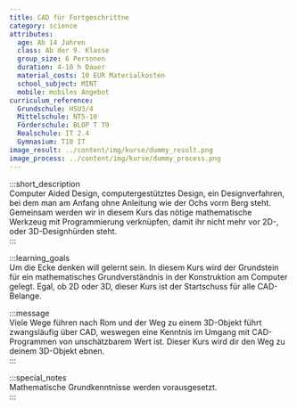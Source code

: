 ```yaml
---
title: CAD für Fortgeschrittne
category: science
attributes:
  age: Ab 14 Jahren
  class: Ab der 9. Klasse
  group_size: 6 Personen
  duration: 4-10 h Dauer
  material_costs: 10 EUR Materialkosten
  school_subject: MINT
  mobile: mobiles Angebot
curriculum_reference:
  Grundschule: HSU3/4  
  Mittelschule: NT5-10
  Förderschule: BLOP T T9   
  Realschule: IT 2.4
  Gymnasium: T10 IT
image_result: ../content/img/kurse/dummy_result.png
image_process: ../content/img/kurse/dummy_process.png
---
```

:::short_description  
Computer Aided Design, computergestütztes Design, ein Designverfahren, bei dem man am Anfang ohne Anleitung wie der Ochs vorm Berg steht. Gemeinsam werden wir in diesem Kurs das nötige mathematische Werkzeug mit Programmierung verknüpfen, damit ihr nicht mehr vor 2D-, oder 3D-Designhürden steht.                
:::

:::learning_goals  
Um die Ecke denken will gelernt sein. In diesem Kurs wird der Grundstein für ein mathematisches Grundverständnis in der Konstruktion am Computer gelegt. Egal, ob 2D oder 3D, dieser Kurs ist der Startschuss für alle CAD-Belange.

:::message  
Viele Wege führen nach Rom und der Weg zu einem 3D-Objekt führt zwangsläufig über CAD, weswegen eine Kenntnis im Umgang mit CAD-Programmen von unschätzbarem Wert ist. Dieser Kurs wird dir den Weg zu deinem 3D-Objekt ebnen.    
:::  

:::special_notes  
Mathematische Grundkenntnisse werden vorausgesetzt.        
:::
